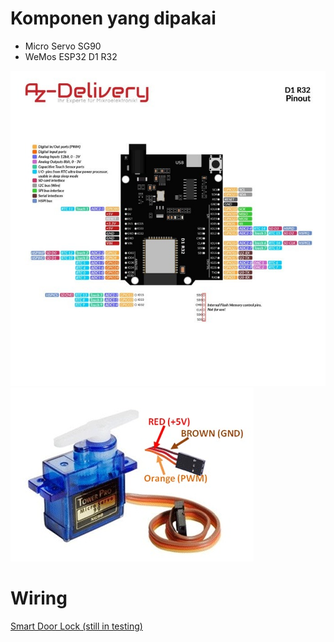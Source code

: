 # Komponen yang dipakai

- Micro Servo SG90
- WeMos ESP32 D1 R32
<p>
        <img src="./docs/WhatsApp Image 2025-06-07 at 19.20.33.jpeg" />
        <img src="./docs/WhatsApp Image 2025-06-08 at 08.28.33.jpeg" />
</p>


# Wiring
[Smart Door Lock (still in testing)](https://app.cirkitdesigner.com/project/23edc560-bfa7-4596-b353-a15f0e732d8a)